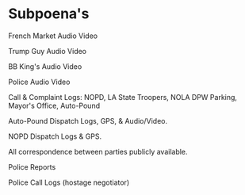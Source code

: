 # Subpoena's

French Market Audio Video

Trump Guy Audio Video

BB King's Audio Video

Police Audio Video

Call & Complaint Logs:
NOPD, LA State Troopers, NOLA DPW Parking, Mayor's Office, Auto-Pound

Auto-Pound Dispatch Logs, GPS, & Audio/Video.

NOPD Dispatch Logs & GPS.

All correspondence between parties publicly available.

Police Reports

Police Call Logs (hostage negotiator)

